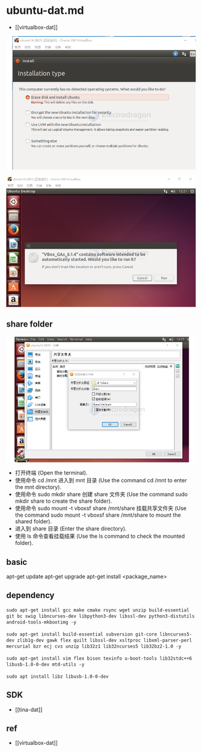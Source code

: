 
# ubuntu-dat.md

- [[virtualbox-dat]]

![](2025-07-14-23-09-16.png)

![](2025-07-14-23-09-43.png)


## share folder 

![](2025-07-14-23-10-07.png)

- 打开终端 (Open the terminal).
- 使用命令 cd /mnt 进入到 mnt 目录 (Use the command cd /mnt to enter the mnt directory).
- 使用命令 sudo mkdir share 创建 share 文件夹 (Use the command sudo mkdir share to create the share folder).
- 使用命令 sudo mount -t vboxsf share /mnt/share 挂载共享文件夹 (Use the command sudo mount -t vboxsf share /mnt/share to mount the shared folder).
- 进入到 share 目录 (Enter the share directory).
- 使用 ls 命令查看挂载结果 (Use the ls command to check the mounted folder).

## basic 

apt-get update
apt-get upgrade
apt-get install <package_name>

## dependency

    sudo apt-get install gcc make cmake rsync wget unzip build-essential git bc swig libncurses-dev libpython3-dev libssl-dev python3-distutils android-tools-mkbootimg -y

    sudo apt-get install build-essential subversion git-core libncurses5-dev zlib1g-dev gawk flex quilt libssl-dev xsltproc libxml-parser-perl mercurial bzr ecj cvs unzip lib32z1 lib32ncurses5 lib32bz2-1.0 -y

    sudo apt-get install vim flex bison texinfo u-boot-tools lib32stdc++6 libusb-1.0-0-dev mtd-utils -y

    sudo apt install libz libusb-1.0-0-dev


## SDK 

- [[tina-dat]]

## ref 

- [[virtualbox-dat]]